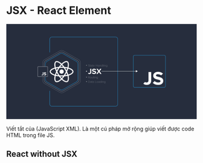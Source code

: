 # JSX - React Element

![](../_images/jsx-banner.png)

Viết tắt của (JavaScript XML). Là một cú pháp mở rộng giúp viết được code HTML trong file JS.

## React without JSX
